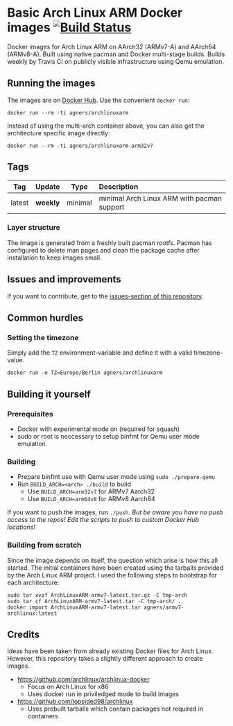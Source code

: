# Basic Arch Linux ARM Docker images [![Build Status](https://travis-ci.org/agners/archlinuxarm-docker.svg?branch=master)](https://travis-ci.org/agners/archlinuxarm-docker)

Docker images for Arch Linux ARM on AArch32 (ARMv7-A) and AArch64 (ARMv8-A). Built using native pacman and Docker multi-stage builds. Builds weekly by Travis CI on publicly visible infrastructure using Qemu emulation.

## Running the images

The images are on [Docker Hub](https://hub.docker.com/u/agners/). Use the convenient `docker run`:

    docker run --rm -ti agners/archlinuxarm

Instead of using the multi-arch container above, you can also get the architecture specific image directly:

    docker run --rm -ti agners/archlinuxarm-arm32v7

## Tags

|  Tag   |   Update   |  Type   |                                 Description                                        |
|:------:|:----------:|:-------:|:-----------------------------------------------------------------------------------|
| latest | **weekly** | minimal | minimal Arch Linux ARM with pacman support                                        |

### Layer structure

The image is generated from a freshly built pacman rootfs. Pacman has configured
to delete man pages and clean the package cache after installation to keep
images small.

## Issues and improvements

If you want to contribute, get to the [issues-section of this repository](https://github.com/agners/archlinuxarm-docker/issues).

## Common hurdles

### Setting the timezone

Simply add the `TZ` environment-variable and define it with a valid timezone-value.

```
docker run -e TZ=Europe/Berlin agners/archlinuxarm
```

## Building it yourself

### Prerequisites

- Docker with experimental mode on (required for squash)
- sudo or root is neccessary to setup binfmt for Qemu user mode emulation

### Building

- Prepare binfmt use with Qemu user mode using `sudo ./prepare-qemu`
- Run `BUILD_ARCH=<arch> ./build` to build
  - Use `BUILD_ARCH=arm32v7` for ARMv7 Aarch32
  - Use `BUILD_ARCH=arm64v8` for ARMv8 Aarch64

If you want to push the images, run `./push`. *But be aware you have no push access to the repos! Edit the scripts to push to custom Docker Hub locations!*

### Building from scratch

Since the image depends on itself, the question which arise is how this all
started. The initial containers have been created using the tarballs provided by
the Arch Linux ARM project. I used the following steps to bootstrap for each
architecture:

```
sudo tar xvzf ArchLinuxARM-armv7-latest.tar.gz -C tmp-arch
sudo tar cf ArchLinuxARM-armv7-latest.tar -C tmp-arch/ .
docker import ArchLinuxARM-armv7-latest.tar agners/armv7-archlinux:latest
```

## Credits

Ideas have been taken from already existing Docker files for Arch Linux.
However, this repository takes a slightly different approach to create images.

- https://github.com/archlinux/archlinux-docker
  - Focus on Arch Linux for x86
  - Uses docker run in priviledged mode to build images
- https://github.com/lopsided98/archlinux
  - Uses prebuilt tarballs which contain packages not required in containers
